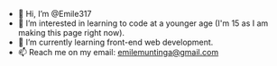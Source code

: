 - 👋 Hi, I’m @Emile317
- 👀 I’m interested in learning to code at a younger age (I'm 15 as I am making this page right now).
- 🌱 I’m currently learning front-end web development.
- 📫 Reach me on my email: emilemuntinga@gmail.com

<!---
Emile317/Emile317 is a ✨ special ✨ repository because its `README.md` (this file) appears on your GitHub profile.
You can click the Preview link to take a look at your changes.
--->
